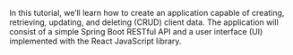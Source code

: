 In this tutorial, we’ll learn how to create an application capable of creating, retrieving, updating, and deleting (CRUD) client data. The application will consist of a simple Spring Boot RESTful API and a user interface (UI) implemented with the React JavaScript library.